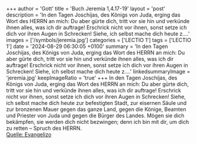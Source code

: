 +++
author = 'Gott'
title = 'Buch Jeremia 1,4.17-19'
layout = 'post'
description = 'In den Tagen Joschíjas, des Königs von Juda, erging das Wort des HERRN an mich: Du aber gürte dich, tritt vor sie hin und verkünde ihnen alles, was ich dir auftrage! Erschrick nicht vor ihnen, sonst setze ich dich vor ihren Augen in Schrecken! Siehe, ich selbst mache dich heute z....'
images = ['/symbols/jeremia.jpg']
categories = ['LECTIO 1']
tags = ['LECTIO 1']
date = '2024-08-29 06:30:05 +0100'
summary = 'In den Tagen Joschíjas, des Königs von Juda, erging das Wort des HERRN an mich: Du aber gürte dich, tritt vor sie hin und verkünde ihnen alles, was ich dir auftrage! Erschrick nicht vor ihnen, sonst setze ich dich vor ihren Augen in Schrecken! Siehe, ich selbst mache dich heute z....'
linkedsummaryImage = 'jeremia.jpg'
keepImageRatio = 'true'
+++
In den Tagen Joschíjas, des Königs von Juda, erging das Wort des HERRN an mich:
Du aber gürte dich, tritt vor sie hin und verkünde ihnen alles, was ich dir auftrage! Erschrick nicht vor ihnen, sonst setze ich dich vor ihren Augen in Schrecken!
Siehe, ich selbst mache dich heute zur befestigten Stadt, zur eisernen Säule und zur bronzenen Mauer gegen das ganze Land, gegen die Könige, Beamten und Priester von Juda und gegen die Bürger des Landes.<!--more-->
Mögen sie dich bekämpfen, sie werden dich nicht bezwingen; denn ich bin mit dir, um dich zu retten – Spruch des HERRN.<br> [Quelle: Evangelizo](https://evangeliumtagfuertag.org/DE/gospel)
